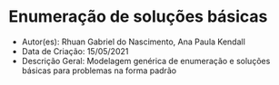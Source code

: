 # Enumeração de soluções básicas

* Autor(es): Rhuan Gabriel do Nascimento, Ana Paula Kendall
* Data de Criação: 15/05/2021
* Descrição Geral: Modelagem genérica de enumeração e soluções básicas para problemas na forma padrão
